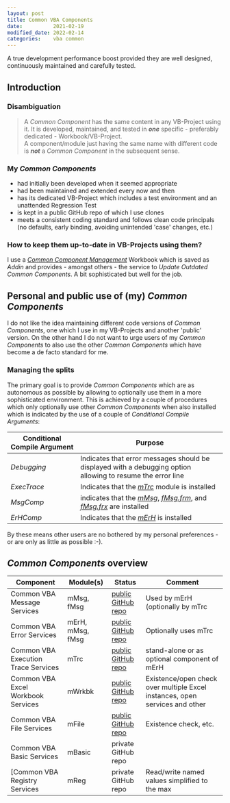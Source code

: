 ```yaml
---
layout: post
title: Common VBA Components
date:          2021-02-19
modified_date: 2022-02-14
categories:    vba common
---
```

A true development performance boost provided they are well designed, continuously maintained and carefully tested.
<!--more-->

## Introduction
### Disambiguation
> A _Common Component_ has the same content in any VB-Project using it. It is developed, maintained, and tested in ***one*** specific -  preferably dedicated - Workbook/VB-Project.<br>A component/module just having the same name with different code is ***not*** a _Common Component_ in the subsequent sense.

### My _Common Components_ 
- had initially been developed when it seemed appropriate
- had been maintained and extended every now and then
- has its dedicated VB-Project which includes a test environment and an unattended Regression Test
- is kept in a public GitHub repo of which I use clones
- meets a consistent coding standard and follows clean code principals (no defaults, early binding, avoiding unintended 'case' changes, etc.)

### How to keep them up-to-date in VB-Projects using them?
I use a _[Common Component Management][1]_ Workbook which is saved as _Addin_ and provides - amongst others - the service to _Update Outdated Common Components_. A bit sophisticated but well for the  job.

## Personal and public use of (my) _Common Components_
I do not like the idea maintaining different code versions of _Common Components_, one which I use in my VB-Projects and another 'public' version. On the other hand I do not want to urge users of my _Common Components_ to also use the other _Common Components_ which have become a de facto standard for me.

### Managing the splits
The primary goal is to provide _Common Components_ which are as autonomous as possible by allowing to optionally use them in a more sophisticated environment. This is achieved by a couple of procedures which only optionally use other _Common Components_ when also installed which is indicated by the use of a couple of _Conditional Compile Arguments_:

| Conditional<br>Compile&nbsp;Argument | Purpose |
| ------------------------------------ | ------- |
| _Debugging_                          | Indicates that error messages should be displayed with a debugging option allowing to resume the error line |
| _ExecTrace_                          | Indicates that the _[mTrc][4]_ module is installed
| _MsgComp_                            | indicates that the _[mMsg][3]_, _[fMsg.frm][1]_, and _[fMsg.frx][2]_ are installed |
| _ErHComp_                            | Indicates that the _[mErH][6]_ is installed |

By these means other users are no bothered by my personal preferences - or are only as little as possible :-).

## _Common Components_ overview
|Component|Module(s)|Status|Comment|
|---------|---------|------|-------|
|Common VBA Message Services |mMsg, fMsg |[public GitHub repo][2]|Used by mErH (optionally by mTrc |
|Common VBA Error Services|mErH, mMsg, fMsg|[public GitHub  repo][3]|Optionally uses mTrc|
|Common VBA Execution Trace Services|mTrc |[public GitHub repo][4]|stand-alone or as optional component of mErH|
 |Common VBA Excel Workbook Services|mWrkbk|[public GitHub repo][5]|Existence/open check over multiple Excel instances, open services and other|
 |Common VBA File Services|mFile|[public GitHub repo][6]|Existence check, etc.|
 |Common VBA Basic Services|mBasic|private GitHub repo| 
 [Common VBA Registry Services|mReg|private GitHub repo| Read/write named values simplified to the max
 

[1]:https://github.com/warbe-maker/Common-VBA-Excel-Component-Management-Services
[2]:https://github.com/warbe-maker/Common-VBA-Message-Service
[3]:https://github.com/warbe-maker/Common-VBA-Error-Services
[4]:https://github.com/warbe-maker/Common-VBA-Execution-Trace-Service
[5]:https://github.com/warbe-maker/Common-VBA-Excel-Workbook-Services
[6]:https://github.com/warbe-maker/Common-VBA-File-Services
[7]:https://github.com/warbe-maker/Common-VBA-Basic-Services
[8]:https://github.com/warbe-maker/Common-VBA-Registry-Services